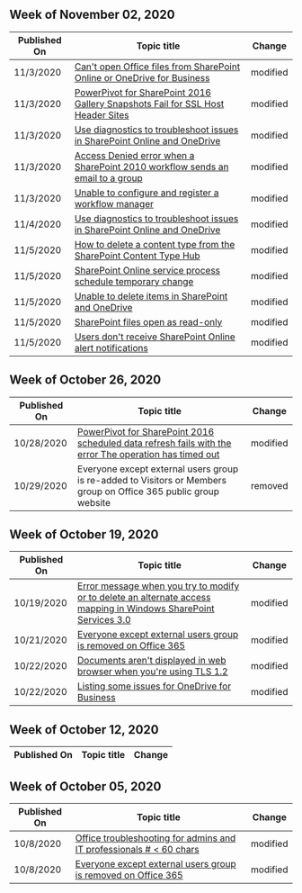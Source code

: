 <!-- This file is generated automatically each week. Changes made to this file will be overwritten.-->



## Week of November 02, 2020


| Published On |Topic title | Change |
|------|------------|--------|
| 11/3/2020 | [Can't open Office files from SharePoint Online or OneDrive for Business](/sharepoint/troubleshoot/administration/cant-open-office-files) | modified |
| 11/3/2020 | [PowerPivot for SharePoint 2016 Gallery Snapshots Fail for SSL Host Header Sites](/sharepoint/troubleshoot/administration/troubleshooting-powerpivot-gallery-snapshot) | modified |
| 11/3/2020 | [Use diagnostics to troubleshoot issues in SharePoint Online and OneDrive](/sharepoint/troubleshoot/diagnostics/sharepoint-and-onedrive-diagnostics) | modified |
| 11/3/2020 | [Access Denied error when a SharePoint 2010 workflow sends an email to a group](/sharepoint/troubleshoot/workflows/access-denied-error-sharepoint-2010-when-workflow-sends-email-to-group) | modified |
| 11/3/2020 | [Unable to configure and register a workflow manager](/sharepoint/troubleshoot/workflows/response-returned-did-not-come-from-workflow-manager-error) | modified |
| 11/4/2020 | [Use diagnostics to troubleshoot issues in SharePoint Online and OneDrive](/sharepoint/troubleshoot/diagnostics/sharepoint-and-onedrive-diagnostics) | modified |
| 11/5/2020 | [How to delete a content type from the SharePoint Content Type Hub](/sharepoint/troubleshoot/administration/deleting-content-type-from-hub) | modified |
| 11/5/2020 | [SharePoint Online service process schedule temporary change](/sharepoint/troubleshoot/administration/temporary-adjustments-in-sharepoint-online) | modified |
| 11/5/2020 | [Unable to delete items in SharePoint and OneDrive](/sharepoint/troubleshoot/administration/unable-to-delete-files) | modified |
| 11/5/2020 | [SharePoint files open as read-only](/sharepoint/troubleshoot/lists-and-libraries/files-open-as-read-only-and-cannot-check-in-or-out) | modified |
| 11/5/2020 | [Users don't receive SharePoint Online alert notifications](/sharepoint/troubleshoot/sites/no-alert-notifications) | modified |


## Week of October 26, 2020


| Published On |Topic title | Change |
|------|------------|--------|
| 10/28/2020 | [PowerPivot for SharePoint 2016 scheduled data refresh fails with the error The operation has timed out](/sharepoint/troubleshoot/administration/powerpivot-scheduled-data-refresh-fails) | modified |
| 10/29/2020 | Everyone except external users group is re-added to Visitors or Members group on Office 365 public group website | removed |


## Week of October 19, 2020


| Published On |Topic title | Change |
|------|------------|--------|
| 10/19/2020 | [Error message when you try to modify or to delete an alternate access mapping in Windows SharePoint Services 3.0](/sharepoint/troubleshoot/security/update-conflict-when-modify-or-delete-alternate-access-mapping) | modified |
| 10/21/2020 | [Everyone except external users group is removed on Office 365](/sharepoint/troubleshoot/sharing-and-permissions/everyone-except-external-user-removed) | modified |
| 10/22/2020 | [Documents aren't displayed in web browser when you're using TLS 1.2](/sharepoint/troubleshoot/lists-and-libraries/documents-not-displayed-in-web-browser-when-using-tls-1.2) | modified |
| 10/22/2020 | [Listing some issues for OneDrive for Business](/sharepoint/troubleshoot/onedrive-welcome) | modified |


## Week of October 12, 2020


| Published On |Topic title | Change |
|------|------------|--------|


## Week of October 05, 2020


| Published On |Topic title | Change |
|------|------------|--------|
| 10/8/2020 | [Office troubleshooting for admins and IT professionals # < 60 chars](/sharepoint/troubleshoot/index) | modified |
| 10/8/2020 | [Everyone except external users group is removed on Office 365](/sharepoint/troubleshoot/sharing-and-permissions/everyone-except-external-user-removed) | modified |
